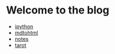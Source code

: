 # Welcome to the blog
- [ipython](http://piet.us/blog/ipython.html)
- [mdtohtml](http://piet.us/blog/mdtohtml.html)
- [notes](http://piet.us/blog/notes.html)
- [tarot](http://piet.us/blog/tarot.html)
